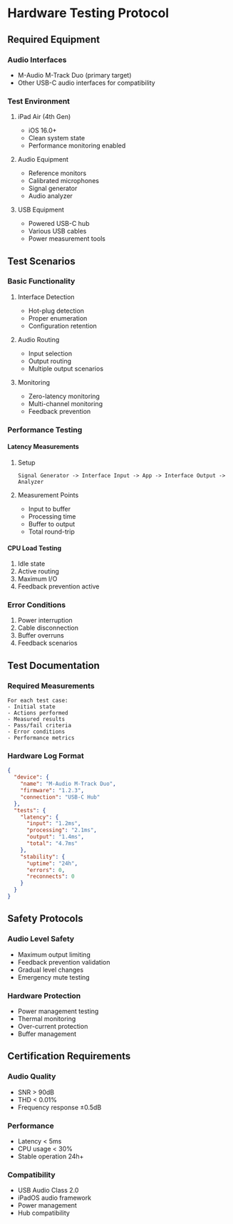 # Hardware Testing Protocol

## Required Equipment

### Audio Interfaces
- M-Audio M-Track Duo (primary target)
- Other USB-C audio interfaces for compatibility

### Test Environment
1. iPad Air (4th Gen)
   - iOS 16.0+
   - Clean system state
   - Performance monitoring enabled

2. Audio Equipment
   - Reference monitors
   - Calibrated microphones
   - Signal generator
   - Audio analyzer

3. USB Equipment
   - Powered USB-C hub
   - Various USB cables
   - Power measurement tools

## Test Scenarios

### Basic Functionality
1. Interface Detection
   - Hot-plug detection
   - Proper enumeration
   - Configuration retention

2. Audio Routing
   - Input selection
   - Output routing
   - Multiple output scenarios

3. Monitoring
   - Zero-latency monitoring
   - Multi-channel monitoring
   - Feedback prevention

### Performance Testing

#### Latency Measurements
1. Setup
   ```
   Signal Generator -> Interface Input -> App -> Interface Output -> Analyzer
   ```

2. Measurement Points
   - Input to buffer
   - Processing time
   - Buffer to output
   - Total round-trip

#### CPU Load Testing
1. Idle state
2. Active routing
3. Maximum I/O
4. Feedback prevention active

### Error Conditions
1. Power interruption
2. Cable disconnection
3. Buffer overruns
4. Feedback scenarios

## Test Documentation

### Required Measurements
```
For each test case:
- Initial state
- Actions performed
- Measured results
- Pass/fail criteria
- Error conditions
- Performance metrics
```

### Hardware Log Format
```json
{
  "device": {
    "name": "M-Audio M-Track Duo",
    "firmware": "1.2.3",
    "connection": "USB-C Hub"
  },
  "tests": {
    "latency": {
      "input": "1.2ms",
      "processing": "2.1ms",
      "output": "1.4ms",
      "total": "4.7ms"
    },
    "stability": {
      "uptime": "24h",
      "errors": 0,
      "reconnects": 0
    }
  }
}
```

## Safety Protocols

### Audio Level Safety
- Maximum output limiting
- Feedback prevention validation
- Gradual level changes
- Emergency mute testing

### Hardware Protection
- Power management testing
- Thermal monitoring
- Over-current protection
- Buffer management

## Certification Requirements

### Audio Quality
- SNR > 90dB
- THD < 0.01%
- Frequency response ±0.5dB

### Performance
- Latency < 5ms
- CPU usage < 30%
- Stable operation 24h+

### Compatibility
- USB Audio Class 2.0
- iPadOS audio framework
- Power management
- Hub compatibility
